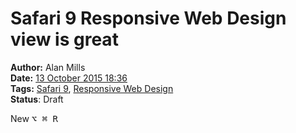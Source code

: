 Safari 9 Responsive Web Design view is great
============================================
**Author:** Alan Mills  
**Date:** [13 October 2015 18:36](/blog/history/2015-10.md)  
**Tags:** [Safari 9](/blog/categories/safari-9.md), [Responsive Web Design](/blog/categories/responsive-web-design.md)  
**Status**: Draft

New <kbd>⌥ ⌘ R</kbd>
